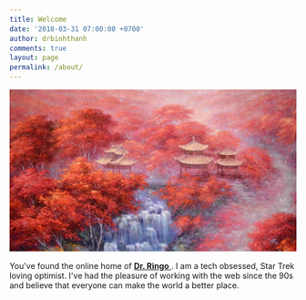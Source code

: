 ```yaml
---
title: Welcome
date: '2018-03-31 07:00:00 +0700'
author: drbinhthanh
comments: true
layout: page 
permalink: /about/
---
```


![](/assets/img/banner.jpg)

You've found the online home of [**Dr. Ringo**
](https://drringo.github.io). I am a tech obsessed, Star Trek loving optimist. I've had the pleasure of working with the web since the 90s and believe that everyone can make the world a better place.
